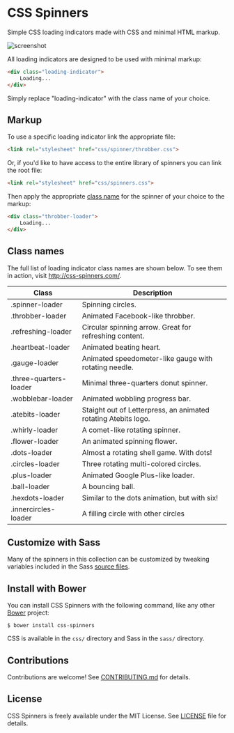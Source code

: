 CSS Spinners
===========

Simple CSS loading indicators made with CSS and minimal HTML markup.

![screenshot](http://f.cl.ly/items/033Q0Q202X430L1S2Z0A/css-spinners.png)

All loading indicators are designed to be used with minimal markup:

```html
<div class="loading-indicator">
	Loading...
</div>
```

Simply replace "loading-indicator" with the class name of your choice.

Markup
------

To use a specific loading indicator link the appropriate file:

```html
<link rel="stylesheet" href="css/spinner/throbber.css">
```

Or, if you'd like to have access to the entire library of spinners you can link the root file:

```html
<link rel="stylesheet" href="css/spinners.css">
```

Then apply the appropriate [class name](#class-names) for the spinner of your choice to the markup:

```html
<div class="throbber-loader">
	Loading...
</div>
```

Class names
-----------

The full list of loading indicator class names are shown below. To see them in action, visit http://css-spinners.com/.

| Class                  | Description                                                    |
| ---------------------- | -------------------------------------------------------------- |
| .spinner-loader        | Spinning circles.                                              |
| .throbber-loader       | Animated Facebook-like throbber.                               |
| .refreshing-loader     | Circular spinning arrow. Great for refreshing content.         |
| .heartbeat-loader      | Animated beating heart.                                        |
| .gauge-loader          | Animated speedometer-like gauge with rotating needle.          |
| .three-quarters-loader | Minimal three-quarters donut spinner.                          |
| .wobblebar-loader      | Animated wobbling progress bar.                                |
| .atebits-loader        | Staight out of Letterpress, an animated rotating Atebits logo. |
| .whirly-loader         | A comet-like rotating spinner.                                 |
| .flower-loader         | An animated spinning flower.                                   |
| .dots-loader           | Almost a rotating shell game. With dots!                       |
| .circles-loader        | Three rotating multi-colored circles.                          |
| .plus-loader           | Animated Google Plus-like loader.                              |
| .ball-loader           | A bouncing ball.                                               |
| .hexdots-loader        | Similar to the dots animation, but with six!                   |
| .innercircles-loader   | A filling circle with other circles                            |


Customize with Sass
-------------------

Many of the spinners in this collection can be customized by tweaking variables included in the Sass [source files](sass/spinner).


Install with Bower
------------------

You can install CSS Spinners with the following command, like any other [Bower](http://bower.io/) project:

    $ bower install css-spinners

CSS is available in the `css/` directory and Sass in the `sass/` directory.


Contributions
-------------

Contributions are welcome! See [CONTRIBUTING.md](CONTRIBUTING.md) for details.


License
-------

CSS Spinners is freely available under the MIT License. See [LICENSE](LICENSE) file for details.
